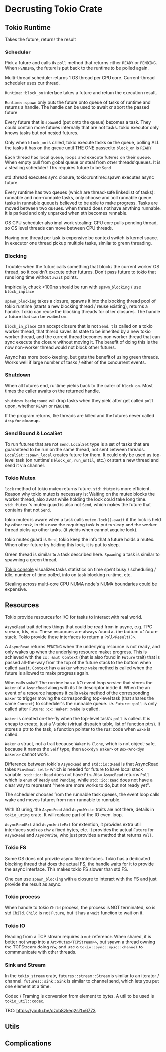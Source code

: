 # Decrusting Tokio Crate

## Tokio Runtime

Takes the future, returns the result

### Scheduler

Pick a future and calls its `poll` method that returns either `READY` or `PENDING`. When `PENDING`, the future is put back to the runtime to be polled again.

Multi-thread scheduler returns 1 OS thread per CPU core.  Current-thread scheduler uses cur thread.

`Runtime::block_on` interface takes a future and return the execution result. 

`Runtime::spawn` only puts the future onto queue of tasks of runtime and returns a handle. The handle can be used to await or abort the passed future

Every future that is `spawn`ed (put onto the queue) becomes a task. They could contain more futures internally that are not tasks. tokio executor only knows tasks but not nested futures.

Only when `block_on` is called, tokio execute tasks on the queue, polling ALL the tasks it has on the queue until THE ONE passed to `block_on` is `READY`

Each thread has local queue, loops and execute futures on their queue. When empty pull from global queue or steal from other threads'queues. It is a stealing scheduler! This requires future to be `Send`

std::thread executes sync closure, tokio::runtime::spawn executes async future.

Every runtime has two queues (which are thread-safe linkedlist of tasks): runnable and non-runnable tasks, only choose and poll runnable queue. tasks in runnable queue is believed to be able to make progress. Tasks are moved between two queues. when thread does not have anything runnable, it is parked and only unparked when sth becomes runnable.

OS CPU scheduler also impl work stealing: CPU core pulls pending thread, so OS level threads can move between CPU threads.

Having one thread per task is expensive bc context switch is kernel space. In executor one thread pickup multiple tasks, similar to grenn threading.

### Blocking

Trouble: when the future calls something that blocks the current worker OS thread, so it couldn't execute other futures. Don't pass future to tokio that runs long time without `await` points. 

Impirically, chuck >100ms should be run with `spawn_blocking` / use `block_inplace` 

`spawn_blocking` takes a closure, spawns it into the blocking thread pool of tokio runtime (starts a new blocking thread / reuse existing), returns a handle. Tokio can reuse the blocking threads for other closures. The handle a future that can be waited on. 

`block_in_place` can accept closure that is not `Send`. It is called on a tokio worker thread, that thread saves its state to be inherited by a new tokio worker thread, and the current thread becomes non-worker thread that can sync execute the closure without moving it. The benefit of doing this is the now non-worker thread would not block other futures.

Async has more book-keeping, but gets the benefit of using green threads. Works well if large number of tasks / either of the concurrent events.

### Shutdown

When all futures end, runtime yields back to the caller of `block_on`. Most times the caller awaits on the returned handle. 

`shutdown_background` will drop tasks when they yield after get called `poll` upon, whether `READY` or `PENDIND`.

If the program returns, the threads are killed and the futures never called `drop` for cleanup.

### Send Bound & LocalSet

To run futures that are not `Send`. `LocalSet` type is a set of tasks that are guaranteed to be run on the same thread, not sent between threads. `LocalSet::spawn_local` creates future for them. It could only be used as top-level task (on runtime's `block_on`, `run_until`, etc.) or start a new thread and send it via channel.

### Tokio Mutex

`lock` method of tokio mutex returns future. `std::Mutex` is more efficient. Reason why tokio mutex is necessary is: Waiting on the mutex blocks the worker thread, also await while holding the lock could take long time. `std::Mutex`''s mutex guard is also not `Send`, which makes the future that contains that not `Send`. 

tokio mutex is aware when a task calls `mutex.lock().await` if the lock is held by other task, in this case the requiring task is put to sleep and the worker thread picks up other tasks. (it yields when cannot acquire lock).

tokio mutex guard is `Send`, tokio keep the info that a future holds a mutex. When other future try holding this lock, it is put to sleep.

Green thread is similar to a task described here. `Spawn`ing a task is similar to spawning a green thread.

[Tokio console](https://github.com/tokio-rs/console) visualizes tasks statistics on time spent busy / scheduling / idle, number of time polled, info on task blocking runtime, etc. 

Stealing across multi-core CPU NUMA node's NUMA boundaries could be expensive.

## Resources

Tokio provide resources for I/O for tasks to interact with real world.

`AsyncRead` trait defines things that could be read from in async, e.g. TPC stream, fds, etc. These resources are always found at the bottom of future stack. Tokio provide these interfaces to return a `Poll<Result()>`. 

A `AsyncRead` returns `PENDING` when the underlying resource is not ready, and only wakes up when the underlying resource makes progress. This is achieved with the `cx: &mut Context` (that is also found in `Future` trait) that is passed all-the-way from the top of the future stack to the bottom when called `await`. `Context` has a `Waker` whose `wake` method is called when the future is allowed to make progress again.

Who calls `wake`? The runtime has a I/O event loop service that stores the `Waker` of a `AsyncRead` along with its file descriptor inside it. When the an event of a resource happens it calls `wake` method of the corresponding `Waker` to trigger moving the corresponding top-level task (that shares the same `Context`) to scheduler's the runnable queue. i.e. `Future::poll` is only called after `Future::cx::Waker::wake` is called.

`Waker` is created on-the-fly when the top-level task's `poll` is called. It is cheap to create, just a V-table (virtual dispatch table, list of function ptrs). It stores a ptr to the task, a function pointer to the rust code when `wake` is called. 

`Waker` a struct, not a trait because `Waker` is `Clone`, which is not object-safe, because it names the `Self` type, then `Box<dyn Waker>` or `Box<Arc<dyn Waker>>` cannot work. 

Difference between tokio's `AsyncRead` and `std::io::Read` is that AsyncRead takes `Pin<&mut self>` which is needed for future to have local stack variable. `std::io::Read` does not have `Pin`. Also `AsyncRead` returns `Poll` which is `enum` of `Ready` and `Pending`, while `std::io::Read` does not have a clear way to represent "there are more works to do, but not ready yet".

The scheduler chooses from the runnable task queues, the event loop calls wake and moves futures from non-runnable to runnable.

With <future> IO uring, the `AsyncRead` and `AsyncWrite` traits are not there, details in `tokio_uring` crate. It will replace part of the IO event loop.

`AsyncReadExt` and `AsyncWriteExt` for extention, it provides extra util interfaces such as r/w a fixed bytes, etc. It provides the actual `Future` for `AsyncRead` and `AsyncWrite`, who just provides a method that returns `Poll`.

### Tokio FS

Some OS does not provide async file interfaces. Tokio has a dedicated blocking thread that does the actual FS, the handle waits for it to provide the async interface. This makes tokio FS slower than std FS.

One can use `spawn_blocking` with a closure to interact with the FS and just provide the result as async. 

### Tokio process

When handle to tokio `Child` process, the process is NOT terminated, so is std `Child`. `Child` is not `Future`, but it has a `wait` function to wait on it.

### Tokio IO
Reading from a TCP stream requires a `mut` reference. When shared, it is better not wrap into a `Arc<Mutex<TCPStream>>`, but spawn a thread owning the TCPStream doing r/w, and use a `tokio::sync::mpsc::channel` to commmunicate with other threads.

### Sink and Stream

In the `tokio_stream` crate, `futures::stream::Stream` is similar to an iterator / channel. `futures::sink::Sink` is similar to channel send, which lets you put one element at a time.

Codec / Framing is conversion from element to bytes. A util to be used is `tokio_util::codec`.

TBC: https://youtu.be/o2ob8zkeq2s?t=6773 


## Utils

## Complications

